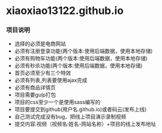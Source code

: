 # xiaoxiao13122.github.io
### 项目说明
+ 选择的必须是电商网站
+ 必须有注册登录功能(两个版本:使用后端数据，使用本地存储)
+ 必须有购物车功能(两个版本:使用后端数据，使用本地存储)
+ 必须有秒杀功能(两个版本:使用后端数据，使用本地存储)
+ 首页必须至少有三个特效
+ 必须有列表,列表要使用ajax完成
+ 必须有商品详情页
+ 项目需要gulp打包
+ 项目的css至少一个是使用sass编写的
+ 项目要提交到github(用户名.github.io)或者码云(发布上线)
+ 自己测试完成没有bug，把线上项目演示录制视频
+ 提交内容:视频（视频名:姓名-网站名称）+项目的线上发布地址

